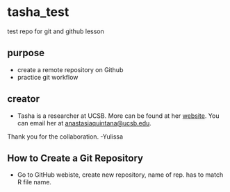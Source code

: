 # tasha_test
test repo for git and github lesson

## purpose

- create a remote repository on Github
- practice git workflow

## creator

- Tasha is a researcher at UCSB. More can be found at her [website](https://anastasiaquintana.com/). You can email her at [anastasiaquintana@ucsb.edu](mailto:anastasiaquintana@ucsb.edu).


Thank you for the collaboration. -Yulissa

## How to Create a Git Repository
- Go to GitHub webiste, create new repository, name of rep. has to match R file name. 